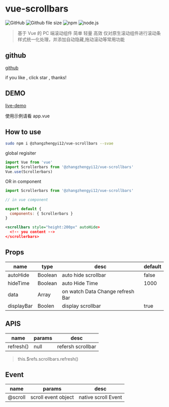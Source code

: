 # vue-scrollbars


![GitHub](https://img.shields.io/github/license/mashape/apistatus.svg)  ![Github file size](https://img.shields.io/badge/size-10kb-brightgreen.svg)
![npm](https://img.shields.io/badge/npm-6.4.1-red.svg)
![node.js](https://img.shields.io/badge/node.js-v10.9.0-blue.svg)



> 基于 Vue 的 PC 端滚动组件 简单 轻量 高效
> 仅对原生滚动组件进行滚动条样式统一化处理，并添加自动隐藏,拖动滚动等常用功能

## github

[github](https://github.com/zhangzhengyi12/vue-scrollbars)

if you like , click star , thanks!

## DEMO

[live-demo](http://yinode.tech/vue-scrollbars/)

使用示例请看 app.vue

## How to use

```bash
sudo npm i @zhangzhengyi12/vue-scrollbars --svae
```

global regisiter

```js
import Vue from 'vue'
import Scrollerbars from '@zhangzhengyi12/vue-scrollbars'
Vue.use(Scrollerbars)
```

OR in component

```js
import Scrollerbars from '@zhangzhengyi12/vue-scrollbars'

// in vue component

export default {
  components: { Scrollerbars }
}
```

```xml
<scrollbars style="height:200px" autoHide>
  <!-- you content -->
</scrollerbars>
```

## Props

| name       | type    | desc                             | default |
| ---------- | ------- | -------------------------------- | ------- |
| autoHide   | Boolean | auto hide scrollbar              | false   |
| hideTime   | Boolean | auto Hide Time                   | 1000    |
| data       | Array   | on watch Data Change refresh Bar |         |
| displayBar | Boolen  | display scrollbar                | true    |

## APIS

| name      | params | desc              |
| --------- | ------ | ----------------- |
| refresh() | null   | refersh scrollbar |

> this.$refs.scrollbars.refresh()

## Event

| name    | params              | desc                |
| ------- | ------------------- | ------------------- |
| @scroll | scroll event object | native scroll Event |
